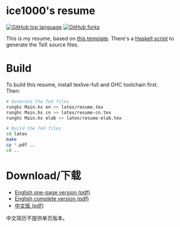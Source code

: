 # ice1000's resume

[![GitHub top language](https://img.shields.io/github/languages/top/ice1000/resume.svg)](https://github.com/ice1000/resume)
[![GitHub forks](https://img.shields.io/github/forks/ice1000/resume.svg?style=social&label=Fork)](https://github.com/ice1000/resume)

This is my resume, based on [this template](https://github.com/billryan/resume).
There's a [Haskell script](Resume.hs) to generate the TeX source files.

# Build

To build this resume, install texlive-full and GHC toolchain first.<br/>
Then:

```bash
# Generate the TeX files
runghc Main.hs en >> latex/resume.tex
runghc Main.hs cn >> latex/resume-cn.tex
runghc Main.hs elab >> latex/resume-elab.tex

# Build the TeX files
cd latex
make
cp *.pdf ..
cd ..
```

# Download/下载

+ [English one-page version (pdf)](./resume.pdf)
+ [English complete version (pdf)](./resume-elab.pdf)
+ [中文版 (pdf)](./resume-cn.pdf)

中文简历不提供单页版本。

